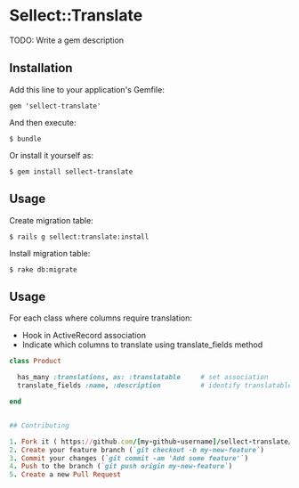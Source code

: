 # Sellect::Translate

TODO: Write a gem description

## Installation

Add this line to your application's Gemfile:

    gem 'sellect-translate'

And then execute:

    $ bundle

Or install it yourself as:

    $ gem install sellect-translate

## Usage

Create migration table:

    $ rails g sellect:translate:install

Install migration table:

    $ rake db:migrate

## Usage

For each class where columns require translation:

- Hook in ActiveRecord association
- Indicate which columns to translate using translate_fields method

```ruby
class Product

  has_many :translations, as: :translatable     # set association
  translate_fields :name, :description          # identify translatable columns

end


## Contributing

1. Fork it ( https://github.com/[my-github-username]/sellect-translate/fork )
2. Create your feature branch (`git checkout -b my-new-feature`)
3. Commit your changes (`git commit -am 'Add some feature'`)
4. Push to the branch (`git push origin my-new-feature`)
5. Create a new Pull Request
